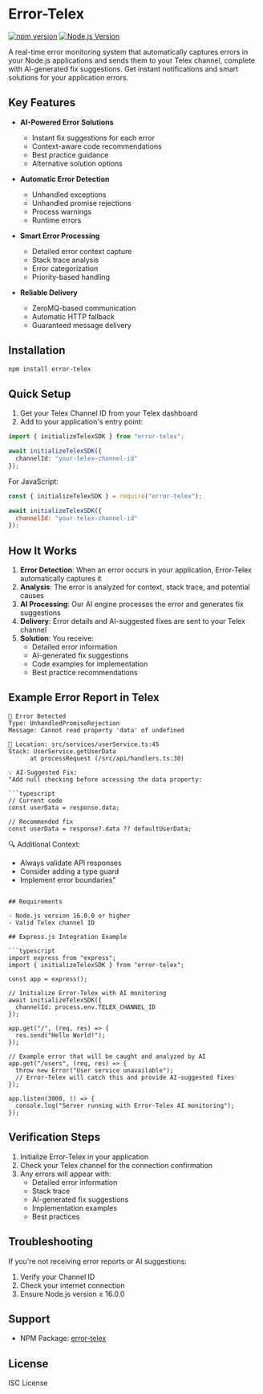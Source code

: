 # Error-Telex

[![npm version](https://badge.fury.io/js/error-telex.svg)](https://www.npmjs.com/package/error-telex)
[![Node.js Version](https://img.shields.io/node/v/error-telex.svg)](https://nodejs.org)

A real-time error monitoring system that automatically captures errors in your Node.js applications and sends them to your Telex channel, complete with AI-generated fix suggestions. Get instant notifications and smart solutions for your application errors.

## Key Features

- **AI-Powered Error Solutions**
  - Instant fix suggestions for each error
  - Context-aware code recommendations
  - Best practice guidance
  - Alternative solution options

- **Automatic Error Detection**
  - Unhandled exceptions
  - Unhandled promise rejections
  - Process warnings
  - Runtime errors

- **Smart Error Processing**
  - Detailed error context capture
  - Stack trace analysis
  - Error categorization
  - Priority-based handling

- **Reliable Delivery**
  - ZeroMQ-based communication
  - Automatic HTTP fallback
  - Guaranteed message delivery

## Installation

```bash
npm install error-telex
```

## Quick Setup

1. Get your Telex Channel ID from your Telex dashboard
2. Add to your application's entry point:

```typescript
import { initializeTelexSDK } from "error-telex";

await initializeTelexSDK({
  channelId: "your-telex-channel-id"
});
```

For JavaScript:
```javascript
const { initializeTelexSDK } = require("error-telex");

await initializeTelexSDK({
  channelId: "your-telex-channel-id"
});
```

## How It Works

1. **Error Detection**: When an error occurs in your application, Error-Telex automatically captures it
2. **Analysis**: The error is analyzed for context, stack trace, and potential causes
3. **AI Processing**: Our AI engine processes the error and generates fix suggestions
4. **Delivery**: Error details and AI-suggested fixes are sent to your Telex channel
5. **Solution**: You receive:
   - Detailed error information
   - AI-generated fix suggestions
   - Code examples for implementation
   - Best practice recommendations

## Example Error Report in Telex

```
🚨 Error Detected
Type: UnhandledPromiseRejection
Message: Cannot read property 'data' of undefined

📍 Location: src/services/userService.ts:45
Stack: UserService.getUserData
      at processRequest (/src/api/handlers.ts:30)

💡 AI-Suggested Fix:
"Add null checking before accessing the data property:

```typescript
// Current code
const userData = response.data;

// Recommended fix
const userData = response?.data ?? defaultUserData;
```

🔍 Additional Context:
- Always validate API responses
- Consider adding a type guard
- Implement error boundaries"
```

## Requirements

- Node.js version 16.0.0 or higher
- Valid Telex channel ID

## Express.js Integration Example

```typescript
import express from "express";
import { initializeTelexSDK } from "error-telex";

const app = express();

// Initialize Error-Telex with AI monitoring
await initializeTelexSDK({
  channelId: process.env.TELEX_CHANNEL_ID
});

app.get("/", (req, res) => {
  res.send("Hello World!");
});

// Example error that will be caught and analyzed by AI
app.get("/users", (req, res) => {
  throw new Error("User service unavailable");
  // Error-Telex will catch this and provide AI-suggested fixes
});

app.listen(3000, () => {
  console.log("Server running with Error-Telex AI monitoring");
});
```

## Verification Steps

1. Initialize Error-Telex in your application
2. Check your Telex channel for the connection confirmation
3. Any errors will appear with:
   - Detailed error information
   - Stack trace
   - AI-generated fix suggestions
   - Implementation examples
   - Best practices

## Troubleshooting

If you're not receiving error reports or AI suggestions:
1. Verify your Channel ID
2. Check your internet connection
3. Ensure Node.js version ≥ 16.0.0

## Support

- NPM Package: [error-telex](https://www.npmjs.com/package/error-telex)

## License

ISC License
